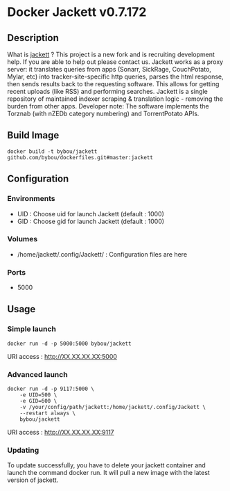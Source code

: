 # Docker Jackett v0.7.172

## Description
What is [jackett](https://github.com/Jackett/Jackett) ?
This project is a new fork and is recruiting development help. If you are able to help out please contact us.
Jackett works as a proxy server: it translates queries from apps (Sonarr, SickRage, CouchPotato, Mylar, etc) into tracker-site-specific http queries, parses the html response, then sends results back to the requesting software. This allows for getting recent uploads (like RSS) and performing searches. Jackett is a single repository of maintained indexer scraping & translation logic - removing the burden from other apps.
Developer note: The software implements the Torznab (with nZEDb category numbering) and TorrentPotato APIs.

## Build Image
```shell
docker build -t bybou/jackett github.com/bybou/dockerfiles.git#master:jackett
```

## Configuration
### Environments
* UID : Choose uid for launch Jackett (default : 1000)
* GID : Choose gid for launch Jackett (default : 1000)

### Volumes
* /home/jackett/.config/Jackett/ : Configuration files are here

### Ports
* 5000

## Usage
### Simple launch
```shell
docker run -d -p 5000:5000 bybou/jackett
```
URI access : http://XX.XX.XX.XX:5000

### Advanced launch
```shell
docker run -d -p 9117:5000 \
	-e UID=500 \
	-e GID=600 \
	-v /your/config/path/jackett:/home/jackett/.config/Jackett \
	--restart always \
	bybou/jackett
```
URI access : http://XX.XX.XX.XX:9117

### Updating
To update successfully, you have to delete your jackett container and launch the command docker run. It will pull a new image with the latest version of jackett.
